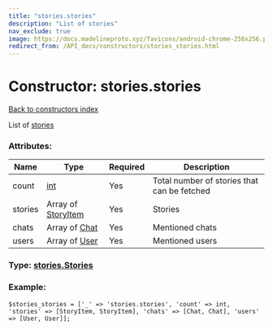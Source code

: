 ```yaml
---
title: "stories.stories"
description: "List of stories"
nav_exclude: true
image: https://docs.madelineproto.xyz/favicons/android-chrome-256x256.png
redirect_from: /API_docs/constructors/stories_stories.html
---
```

# Constructor: stories.stories  
[Back to constructors index](/API_docs/constructors/index.html)



List of [stories](https://core.telegram.org/api/stories#pinned-or-archived-stories)

### Attributes:

| Name     |    Type       | Required | Description |
|----------|---------------|----------|-------------|
|count|[int](/API_docs/types/int.html) | Yes|Total number of stories that can be fetched|
|stories|Array of [StoryItem](/API_docs/types/StoryItem.html) | Yes|Stories|
|chats|Array of [Chat](/API_docs/types/Chat.html) | Yes|Mentioned chats|
|users|Array of [User](/API_docs/types/User.html) | Yes|Mentioned users|



### Type: [stories.Stories](/API_docs/types/stories.Stories.html)


### Example:

```
$stories_stories = ['_' => 'stories.stories', 'count' => int, 'stories' => [StoryItem, StoryItem], 'chats' => [Chat, Chat], 'users' => [User, User]];
```  
